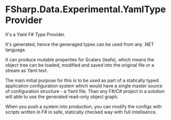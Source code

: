 FSharp.Data.Experimental.YamlTypeProvider
=========================================

It's a Yaml F# Type Provider. 

It's generated, hence the generaged types can be used from any .NET language.

It can produce mutable properties for Scalars (leafs), which means the object tree can be loaded, modified and saved into the original file or a stream as Yaml text.

The main initial purpose for this is to be used as part of a statically typed application configuration system which would have a single master source of configuration structure - a Yaml file. Than any F#/C# project in a solution will able to use the generated read-only object graph.

When you push a system into production, you can modify the configs with scripts written in F# in safe, statically checked way with full intellisence.
